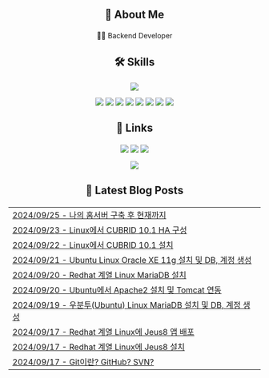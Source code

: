 ## <p align="center">🚀 About Me</p>
<p align="center">👩‍💻 Backend Developer</p>


## <p align="center">🛠️ Skills</p>
<p align="center">
    <img src="https://github-readme-stats.vercel.app/api/top-langs/?username=ssongjunu&layout=compact" />
</p>

<p align="center">
    <img src="https://img.shields.io/badge/Java-007396?style=for-the-badge&logo=java&logoColor=white" />
    <img src="https://img.shields.io/badge/Spring-6DB33F?style=for-the-badge&logo=spring&logoColor=white" />
    <img src="https://img.shields.io/badge/MySQL-4479A1?style=for-the-badge&logo=mysql&logoColor=white" />
    <img src="https://img.shields.io/badge/MariaDB-003545?style=for-the-badge&logo=mariadb&logoColor=white" />
    <img src="https://img.shields.io/badge/JavaScript-F7DF1E?style=for-the-badge&logo=javascript&logoColor=black" />
    <img src="https://img.shields.io/badge/HTML5-E34F26?style=for-the-badge&logo=html5&logoColor=white" />
    <img src="https://img.shields.io/badge/CSS3-1572B6?style=for-the-badge&logo=css3&logoColor=white" />
    <img src="https://img.shields.io/badge/jQuery-0769AD?style=for-the-badge&logo=jquery&logoColor=white" />
</p>

## <p align="center">🔗 Links</p>
<p align="center">
    <a href="https://www.instagram.com/ssongjunu"><img src="https://img.shields.io/badge/Instagram-E4405F?style=for-the-badge&logo=instagram&logoColor=white" /></a>
    <a href="https://bigdwarf.blog"><img src="https://img.shields.io/badge/Tistory-000000?style=for-the-badge&logo=tistory&logoColor=white" /></a>
    <a href="mailto:bigdwarf_@naver.com"><img src="https://img.shields.io/badge/Email-D14836?style=for-the-badge&logo=gmail&logoColor=white" /></a>
</p>

<p align="center">
  <a href="https://hits.seeyoufarm.com"><img src="https://hits.seeyoufarm.com/api/count/incr/badge.svg?url=https%3A%2F%2Fgithub.com%2Fssongjunu%2Fhit-counter&count_bg=%2379C83D&title_bg=%23555555&icon=&icon_color=%23E7E7E7&title=hits&edge_flat=false"/></a>
</p>

## <p align="center">📕 Latest Blog Posts</p>

<table align="center" style="border-collapse: collapse; border: none;"><tr style="border: none;"><td align="left" style="border: none;"><a href='https://bigdwarf.blog/31' target='_blank'>2024/09/25 - 나의 홈서버 구축 후 현재까지</a></td></tr><tr style="border: none;"><td align="left" style="border: none;"><a href='https://bigdwarf.blog/25' target='_blank'>2024/09/23 - Linux에서 CUBRID 10.1 HA 구성</a></td></tr><tr style="border: none;"><td align="left" style="border: none;"><a href='https://bigdwarf.blog/24' target='_blank'>2024/09/22 - Linux에서 CUBRID 10.1 설치</a></td></tr><tr style="border: none;"><td align="left" style="border: none;"><a href='https://bigdwarf.blog/23' target='_blank'>2024/09/21 - Ubuntu Linux Oracle XE 11g 설치 및 DB, 계정 생성</a></td></tr><tr style="border: none;"><td align="left" style="border: none;"><a href='https://bigdwarf.blog/22' target='_blank'>2024/09/20 - Redhat 계열 Linux MariaDB 설치</a></td></tr><tr style="border: none;"><td align="left" style="border: none;"><a href='https://bigdwarf.blog/20' target='_blank'>2024/09/20 - Ubuntu에서 Apache2 설치 및 Tomcat 연동</a></td></tr><tr style="border: none;"><td align="left" style="border: none;"><a href='https://bigdwarf.blog/21' target='_blank'>2024/09/19 - 우분투(Ubuntu) Linux MariaDB 설치 및 DB, 계정 생성</a></td></tr><tr style="border: none;"><td align="left" style="border: none;"><a href='https://bigdwarf.blog/19' target='_blank'>2024/09/17 - Redhat 계열 Linux에 Jeus8 앱 배포</a></td></tr><tr style="border: none;"><td align="left" style="border: none;"><a href='https://bigdwarf.blog/18' target='_blank'>2024/09/17 - Redhat 계열 Linux에 Jeus8 설치</a></td></tr><tr style="border: none;"><td align="left" style="border: none;"><a href='https://bigdwarf.blog/30' target='_blank'>2024/09/17 - Git이란? GitHub? SVN?</a></td></tr></table>